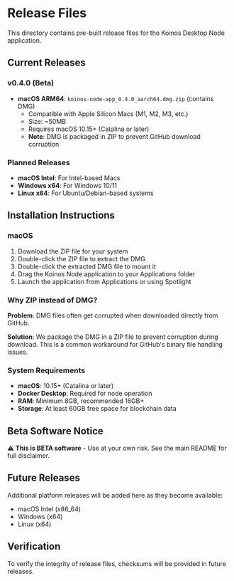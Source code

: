 # Release Files

This directory contains pre-built release files for the Koinos Desktop Node application.

## Current Releases

### v0.4.0 (Beta)

- **macOS ARM64**: `koinos-node-app_0.4.0_aarch64.dmg.zip` (contains DMG)
  - Compatible with Apple Silicon Macs (M1, M2, M3, etc.)
  - Size: ~50MB
  - Requires macOS 10.15+ (Catalina or later)
  - **Note**: DMG is packaged in ZIP to prevent GitHub download corruption

### Planned Releases

- **macOS Intel**: For Intel-based Macs
- **Windows x64**: For Windows 10/11
- **Linux x64**: For Ubuntu/Debian-based systems

## Installation Instructions

### macOS

1. Download the ZIP file for your system
2. Double-click the ZIP file to extract the DMG
3. Double-click the extracted DMG file to mount it
4. Drag the Koinos Node application to your Applications folder
5. Launch the application from Applications or using Spotlight

### Why ZIP instead of DMG?

**Problem**: DMG files often get corrupted when downloaded directly from GitHub.

**Solution**: We package the DMG in a ZIP file to prevent corruption during download. This is a common workaround for GitHub's binary file handling issues.

### System Requirements

- **macOS**: 10.15+ (Catalina or later)
- **Docker Desktop**: Required for node operation
- **RAM**: Minimum 8GB, recommended 16GB+
- **Storage**: At least 60GB free space for blockchain data

## Beta Software Notice

⚠️ **This is BETA software** - Use at your own risk. See the main README for full disclaimer.

## Future Releases

Additional platform releases will be added here as they become available:
- macOS Intel (x86_64)
- Windows (x64)
- Linux (x64)

## Verification

To verify the integrity of release files, checksums will be provided in future releases.
